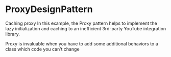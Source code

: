 # ProxyDesignPattern

Caching proxy
In this example, the Proxy pattern helps to implement the lazy initialization and caching to an inefficient 3rd-party YouTube integration library.

Proxy is invaluable when you have to add some additional behaviors to a class which code you can’t change
